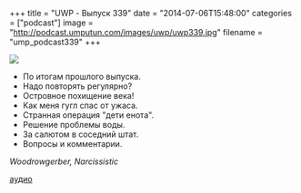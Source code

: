 +++
title = "UWP - Выпуск 339"
date = "2014-07-06T15:48:00"
categories = ["podcast"]
image = "http://podcast.umputun.com/images/uwp/uwp339.jpg"
filename = "ump_podcast339"
+++

![](https://podcast.umputun.com/images/uwp/uwp339.jpg)

- По итогам прошлого выпуска.
- Надо повторять регулярно?
- Островное похищение века!
- Как меня гугл спас от ужаса.
- Странная операция "дети енота".
- Решение проблемы воды.
- За салютом в соседний штат.
- Вопросы и комментарии.

_Woodrowgerber, Narcissistic_

[аудио](https://podcast.umputun.com/media/ump_podcast339.mp3)

<audio src="https://podcast.umputun.com/media/ump_podcast339.mp3" preload="none"></audio>